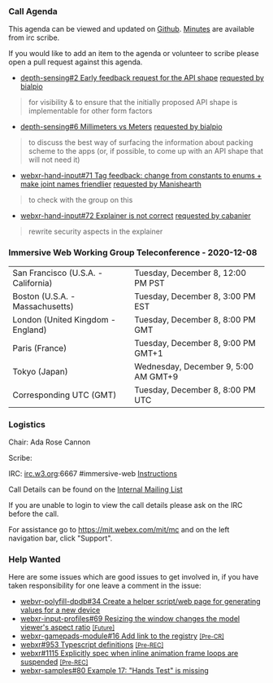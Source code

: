 ### Call Agenda

This agenda can be viewed and updated on [Github](https://github.com/immersive-web/administrivia/blob/main/meetings/wg/2020-12-08-Immersive_Web_Working_Group_Teleconference-agenda.md). [Minutes](https://www.w3.org/2020/12/08-immersive-web-minutes.html) are available from irc scribe.

If you would like to add an item to the agenda or volunteer to scribe please open a pull request against this agenda.

* [depth-sensing#2 Early feedback request for the API shape](https://github.com/immersive-web/depth-sensing/issues/2) [requested by bialpio](https://github.com/immersive-web/depth-sensing/issues/2#issuecomment-737482912)
> for visibility & to ensure that the initially proposed API shape is implementable for other form factors

* [depth-sensing#6 Millimeters vs Meters](https://github.com/immersive-web/depth-sensing/issues/6) [requested by bialpio](https://github.com/immersive-web/depth-sensing/issues/6#issuecomment-737532843)
> to discuss the best way of surfacing the information about packing scheme to the apps (or, if possible, to come up with an API shape that will not need it)

* [webxr-hand-input#71 Tag feedback: change from constants to enums + make joint names friendlier](https://github.com/immersive-web/webxr-hand-input/pull/71) [requested by Manishearth](https://github.com/immersive-web/webxr-hand-input/pull/71#issuecomment-736918901)
> to check with the group on this

* [webxr-hand-input#72 Explainer is not correct](https://github.com/immersive-web/webxr-hand-input/issues/72) [requested by cabanier](https://github.com/immersive-web/webxr-hand-input/issues/72#issuecomment-737446816)
> rewrite security aspects in the explainer

### Immersive Web Working Group Teleconference - 2020-12-08

<table>
<tr><td> San Francisco (U.S.A. - California) <td> Tuesday, December 8, 12:00 PM PST
<tr><td> Boston (U.S.A. - Massachusetts) <td> Tuesday, December 8, 3:00 PM EST
<tr><td> London (United Kingdom - England) <td> Tuesday, December 8, 8:00 PM GMT
<tr><td> Paris (France) <td> Tuesday, December 8, 9:00 PM GMT+1
<tr><td> Tokyo (Japan) <td> Wednesday, December 9, 5:00 AM GMT+9
<tr><td> Corresponding UTC (GMT) <td> Tuesday, December 8, 8:00 PM UTC
</table>

### Logistics

Chair: Ada Rose Cannon

Scribe:

IRC: [irc.w3.org](http://irc.w3.org/):6667 #immersive-web [Instructions](https://github.com/immersive-web/administrivia/blob/main/IRC.md)

Call Details can be found on the [Internal Mailing List](https://lists.w3.org/Archives/Member/internal-immersive-web/2019Feb/0002.html)

If you are unable to login to view the call details please ask on the IRC before the call.

For assistance go to https://mit.webex.com/mit/mc  and on the left navigation bar, click "Support".

### Help Wanted

Here are some issues which are good issues to get involved in, if you have taken responsibility for one leave a comment in the issue:

- [webvr-polyfill-dpdb#34 Create a helper script/web page for generating values for a new device](https://github.com/immersive-web/webvr-polyfill-dpdb/issues/34)
- [webxr-input-profiles#69 Resizing the window changes the model viewer's aspect ratio](https://github.com/immersive-web/webxr-input-profiles/issues/69) [<small>[Future]</small>](https://api.github.com/repos/immersive-web/webxr-input-profiles/milestones/4)
- [webxr-gamepads-module#16 Add link to the registry](https://github.com/immersive-web/webxr-gamepads-module/issues/16) [<small>[Pre-CR]</small>](https://api.github.com/repos/immersive-web/webxr-gamepads-module/milestones/1)
- [webxr#953 Typescript definitions](https://github.com/immersive-web/webxr/issues/953) [<small>[Pre-REC]</small>](https://api.github.com/repos/immersive-web/webxr/milestones/16)
- [webxr#1115 Explicitly spec when inline animation frame loops are suspended](https://github.com/immersive-web/webxr/issues/1115) [<small>[Pre-REC]</small>](https://api.github.com/repos/immersive-web/webxr/milestones/16)
- [webxr-samples#80 Example 17: "Hands Test" is missing](https://github.com/immersive-web/webxr-samples/issues/80)


              
